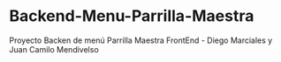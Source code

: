 # Backend-Menu-Parrilla-Maestra
Proyecto Backen de menú Parrilla Maestra FrontEnd - Diego Marciales y Juan Camilo Mendivelso
